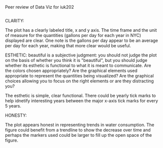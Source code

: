 Peer review of Data Viz for iuk202

![]()

CLARITY:

The plot has a clearly labeled title, x and y axis. The time frame and the unit of measure for the quantities (gallons per day for each year in NYC) displayed are clear. One note is the gallons per day appear to be an average per day for each year, making that more clear would be useful.

ESTHETIC:  beautiful is a subjective judgment: you should not judge the plot on the basis of whether you think it is "beautiful", but you should judge whether its esthetic is functional to what it is meant to communicate. Are the colors chosen appropriately? Are the graphical elements used appropriate to represent the quantities being visualized? Are the graphical choices allowing you to focus on the right elements or are they distracting you?

The esthetic is simple, clear functional. There could be yearly tick marks to help idnetify interesting years between the major x-axis tick marks for every 5 years.

HONESTY: 

The plot appears honest in representing trends in water consumption. The figure could benefit from a trendline to show the decrease over time and perhaps the markers used could be larger to fill up the open space of the figure.
